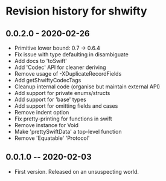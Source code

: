 # Revision history for shwifty

## 0.0.2.0 - 2020-02-26

* Primitive lower bound: 0.7 -> 0.6.4
* Fix issue with type defaulting in disambiguate
* Add docs to 'toSwift'
* Add 'Codec' API for cleaner deriving
* Remove usage of -XDuplicateRecordFields
* Add getShwiftyCodecTags 
* Cleanup internal code (organise but maintain external API)
* Add support for private enums/structs 
* Add support for 'base' types
* Add support for omitting fields and cases 
* Remove indent option 
* Fix pretty-printing for functions in swift
* Remove instance for Void
* Make 'prettySwiftData' a top-level function
* Remove 'Equatable' 'Protocol'

## 0.0.1.0 -- 2020-02-03

* First version. Released on an unsuspecting world.
